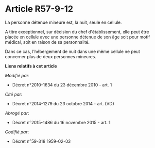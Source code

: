 # Article R57-9-12

La personne détenue mineure est, la nuit, seule en cellule. 

A titre exceptionnel, sur décision du chef d'établissement, elle peut être placée en cellule avec une personne détenue de son
âge soit pour motif médical, soit en raison de sa personnalité. 

Dans ce cas, l'hébergement de nuit dans une même cellule ne peut concerner plus de deux personnes mineures.

**Liens relatifs à cet article**

_Modifié par_:

  - Décret n°2010-1634 du 23 décembre 2010 - art. 1

_Cité par_:

  - Décret n°2014-1279 du 23 octobre 2014 - art. (VD)

_Abrogé par_:

  - Décret n°2015-1486 du 16 novembre 2015 - art. 1

_Codifié par_:

  - Décret n°59-318 1959-02-03
